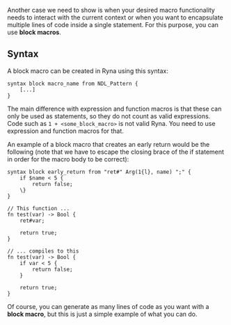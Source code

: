 Another case we need to show is when your desired macro functionality needs to interact with the current context or when
you want to encapsulate multiple lines of code inside a single statement. For this purpose, you can use **block macros**.

## Syntax

A block macro can be created in Ryna using this syntax:

```
syntax block macro_name from NDL_Pattern {
    [...]
}
```

The main difference with expression and function macros is that these can only be used as statements, so they do not count as valid expressions.
Code such as `1 + <some_block_macro>` is not valid Ryna. You need to use expression and function macros for that.

An example of a block macro that creates an early return would be the following (note that we have to escape the closing brace of the if statement in order
for the macro body to be correct):

```
syntax block early_return from "ret#" Arg(1{l}, name) ";" {
    if $name < 5 {
        return false;
    \}
}

// This function ...
fn test(var) -> Bool {
    ret#var;

    return true;
}

// ... compiles to this
fn test(var) -> Bool {
    if var < 5 {
        return false;
    }

    return true;
}
```

Of course, you can generate as many lines of code as you want with a **block macro**, but this is just a simple example of what you can do.